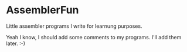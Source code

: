 # AssemblerFun
Little assembler programs I write for learnung purposes.

Yeah I know, I should add some comments to my programs. I'll add them later. :-)
